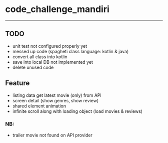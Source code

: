 # code_challenge_mandiri
---------------------
## TODO
- unit test not configured properly yet
- messed up code (spagheti class language: kotlin & java)
- convert all class into kotlin
- save into local DB not implemented yet
- delete unused code

## Feature
- listing data get latest movie (only) from API
- screen detail (show genres, show review)
- shared element animation
- infinite scroll along with loading object (load movies & reviews)

### NB:
- trailer movie not found on API provider
